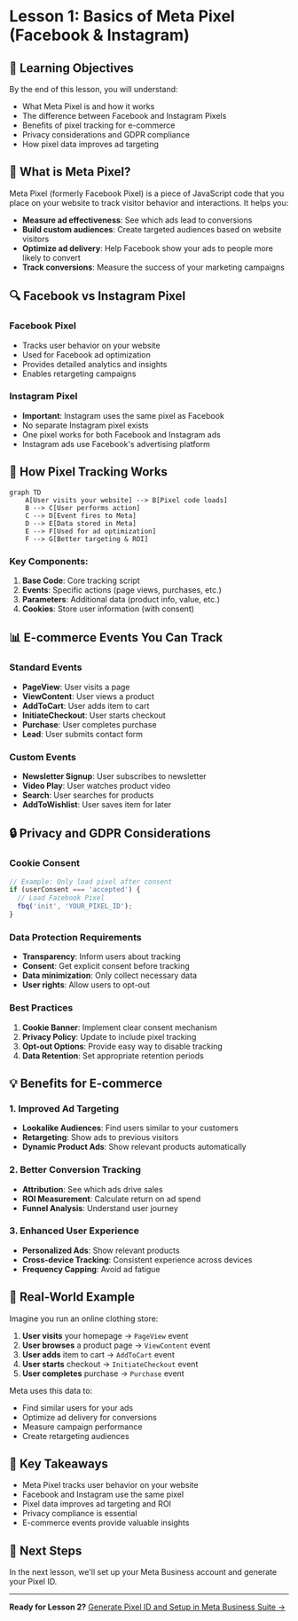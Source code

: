 # Lesson 1: Basics of Meta Pixel (Facebook & Instagram)

## 🎯 Learning Objectives

By the end of this lesson, you will understand:
- What Meta Pixel is and how it works
- The difference between Facebook and Instagram Pixels
- Benefits of pixel tracking for e-commerce
- Privacy considerations and GDPR compliance
- How pixel data improves ad targeting

## 📖 What is Meta Pixel?

Meta Pixel (formerly Facebook Pixel) is a piece of JavaScript code that you place on your website to track visitor behavior and interactions. It helps you:

- **Measure ad effectiveness**: See which ads lead to conversions
- **Build custom audiences**: Create targeted audiences based on website visitors
- **Optimize ad delivery**: Help Facebook show your ads to people more likely to convert
- **Track conversions**: Measure the success of your marketing campaigns

## 🔍 Facebook vs Instagram Pixel

### Facebook Pixel
- Tracks user behavior on your website
- Used for Facebook ad optimization
- Provides detailed analytics and insights
- Enables retargeting campaigns

### Instagram Pixel
- **Important**: Instagram uses the same pixel as Facebook
- No separate Instagram pixel exists
- One pixel works for both Facebook and Instagram ads
- Instagram ads use Facebook's advertising platform

## 🛒 How Pixel Tracking Works

```mermaid
graph TD
    A[User visits your website] --> B[Pixel code loads]
    B --> C[User performs action]
    C --> D[Event fires to Meta]
    D --> E[Data stored in Meta]
    E --> F[Used for ad optimization]
    F --> G[Better targeting & ROI]
```

### Key Components:

1. **Base Code**: Core tracking script
2. **Events**: Specific actions (page views, purchases, etc.)
3. **Parameters**: Additional data (product info, value, etc.)
4. **Cookies**: Store user information (with consent)

## 📊 E-commerce Events You Can Track

### Standard Events
- **PageView**: User visits a page
- **ViewContent**: User views a product
- **AddToCart**: User adds item to cart
- **InitiateCheckout**: User starts checkout
- **Purchase**: User completes purchase
- **Lead**: User submits contact form

### Custom Events
- **Newsletter Signup**: User subscribes to newsletter
- **Video Play**: User watches product video
- **Search**: User searches for products
- **AddToWishlist**: User saves item for later

## 🔒 Privacy and GDPR Considerations

### Cookie Consent
```javascript
// Example: Only load pixel after consent
if (userConsent === 'accepted') {
  // Load Facebook Pixel
  fbq('init', 'YOUR_PIXEL_ID');
}
```

### Data Protection Requirements
- **Transparency**: Inform users about tracking
- **Consent**: Get explicit consent before tracking
- **Data minimization**: Only collect necessary data
- **User rights**: Allow users to opt-out

### Best Practices
1. **Cookie Banner**: Implement clear consent mechanism
2. **Privacy Policy**: Update to include pixel tracking
3. **Opt-out Options**: Provide easy way to disable tracking
4. **Data Retention**: Set appropriate retention periods

## 💡 Benefits for E-commerce

### 1. Improved Ad Targeting
- **Lookalike Audiences**: Find users similar to your customers
- **Retargeting**: Show ads to previous visitors
- **Dynamic Product Ads**: Show relevant products automatically

### 2. Better Conversion Tracking
- **Attribution**: See which ads drive sales
- **ROI Measurement**: Calculate return on ad spend
- **Funnel Analysis**: Understand user journey

### 3. Enhanced User Experience
- **Personalized Ads**: Show relevant products
- **Cross-device Tracking**: Consistent experience across devices
- **Frequency Capping**: Avoid ad fatigue

## 🎯 Real-World Example

Imagine you run an online clothing store:

1. **User visits** your homepage → `PageView` event
2. **User browses** a product page → `ViewContent` event
3. **User adds** item to cart → `AddToCart` event
4. **User starts** checkout → `InitiateCheckout` event
5. **User completes** purchase → `Purchase` event

Meta uses this data to:
- Find similar users for your ads
- Optimize ad delivery for conversions
- Measure campaign performance
- Create retargeting audiences

## 📝 Key Takeaways

- Meta Pixel tracks user behavior on your website
- Facebook and Instagram use the same pixel
- Pixel data improves ad targeting and ROI
- Privacy compliance is essential
- E-commerce events provide valuable insights

## 🚀 Next Steps

In the next lesson, we'll set up your Meta Business account and generate your Pixel ID.

---

**Ready for Lesson 2?** [Generate Pixel ID and Setup in Meta Business Suite →](./lesson-2-setup.md)
